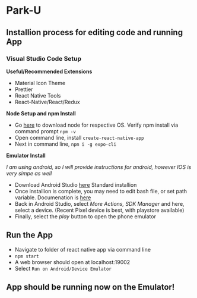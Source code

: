 # Park-U 

## Installion process for editing code and running App

### Visual Studio Code Setup

__Useful/Recommended Extensions__
- Material Icon Theme
- Prettier
- React Native Tools
- React-Native/React/Redux

__Node Setup and npm Install__
- Go [here](https://nodejs.org/en/download/) to download node for respective OS. Verify npm install via command prompt ``npm -v``
- Open command line, install ``create-react-native-app``
- Next in command line, ``npm i -g expo-cli``

__Emulator Install__

_I am using android, so I will provide instructions for android, however IOS is very simpe as well_
- Download Android Studio [here](https://developer.android.com/studio/?gclid=CjwKCAjwtfqKBhBoEiwAZuesiDg8_BJqEiZfor_p--qPT_I12LUbijPJtE_dUIHdYNm86KCBMaFpnBoC4hkQAvD_BwE&gclsrc=aw.ds) Standard installion
- Once installion is  complete, you may need to edit bash file, or set path variable. Documenation is [here](https://docs.expo.dev/workflow/android-studio-emulator/)
- Back in Android Studio, select *More Actions, SDK Manager* and here, select a device. (Recent Pixel device is best, with playstore available)
- Finally, select the *play* button to open the phone emulator

## Run the App

- Navigate to folder of react native app via command line
- ``npm start``
- A web browser should open at localhost:19002
- Select ``Run on Android/Device Emulator``

## App should be running now on the Emulator!
